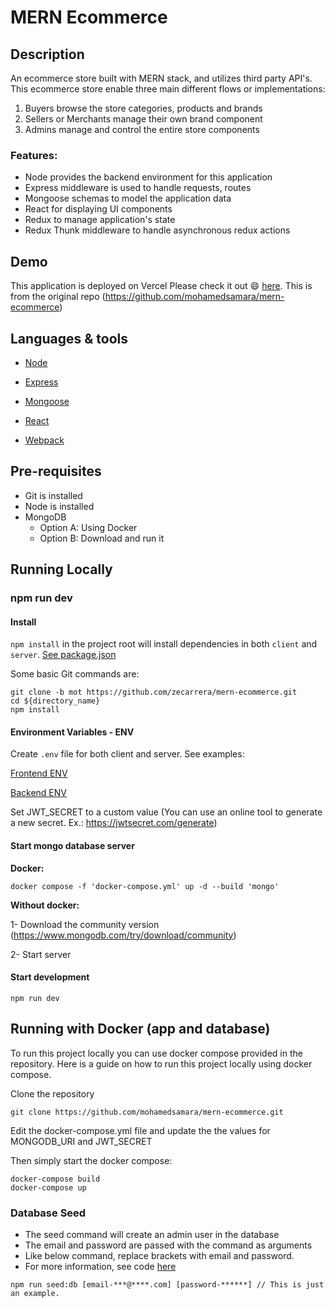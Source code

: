 # MERN Ecommerce

## Description

An ecommerce store built with MERN stack, and utilizes third party API's. This ecommerce store enable three main different flows or implementations:

1. Buyers browse the store categories, products and brands
2. Sellers or Merchants manage their own brand component
3. Admins manage and control the entire store components 

### Features:

  * Node provides the backend environment for this application
  * Express middleware is used to handle requests, routes
  * Mongoose schemas to model the application data
  * React for displaying UI components
  * Redux to manage application's state
  * Redux Thunk middleware to handle asynchronous redux actions

## Demo

This application is deployed on Vercel Please check it out :smile: [here](https://mern-store-gold.vercel.app). This is from the original repo (https://github.com/mohamedsamara/mern-ecommerce)

## Languages & tools

- [Node](https://nodejs.org/en/)

- [Express](https://expressjs.com/)

- [Mongoose](https://mongoosejs.com/)

- [React](https://reactjs.org/)

- [Webpack](https://webpack.js.org/)


## Pre-requisites

- Git is installed
- Node is installed
- MongoDB
  - Option A: Using Docker
  - Option B: Download and run it 

## Running Locally

### npm run dev
#### Install

`npm install` in the project root will install dependencies in both `client` and `server`. [See package.json](package.json)

Some basic Git commands are:

```
git clone -b mot https://github.com/zecarrera/mern-ecommerce.git
cd ${directory_name}
npm install
```

#### Environment Variables - ENV

Create `.env` file for both client and server. See examples:

[Frontend ENV](client/.env.example)

[Backend ENV](server/.env.example)

Set JWT_SECRET to a custom value (You can use an online tool to generate a new secret. Ex.: https://jwtsecret.com/generate)

#### Start mongo database server

**Docker:**
```
docker compose -f 'docker-compose.yml' up -d --build 'mongo'
```

**Without docker:**

1- Download the community version (https://www.mongodb.com/try/download/community)


2- Start server

#### Start development

```
npm run dev
```

## Running with Docker (app and database)

To run this project locally you can use docker compose provided in the repository. Here is a guide on how to run this project locally using docker compose.

Clone the repository
```
git clone https://github.com/mohamedsamara/mern-ecommerce.git
```

Edit the docker-compose.yml file and update the the values for MONGODB_URI and JWT_SECRET

Then simply start the docker compose:

```
docker-compose build
docker-compose up
```

### Database Seed

* The seed command will create an admin user in the database
* The email and password are passed with the command as arguments
* Like below command, replace brackets with email and password. 
* For more information, see code [here](server/utils/seed.js)

```
npm run seed:db [email-***@****.com] [password-******] // This is just an example.
```
